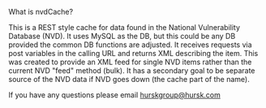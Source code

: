 What is nvdCache?

This is a REST style cache for data found in the National Vulnerability Database (NVD).  It uses MySQL as the DB, but this could be any DB provided the common DB functions are adjusted. It receives requests via post variables in the calling URL and returns XML describing the item. This was created to provide an XML feed for single NVD items rather than the current NVD "feed" method (bulk).  It has a secondary goal to be separate source of the NVD data if NVD goes down (the cache part of the name).

If you have any questions please email hurskgroup@hursk.com